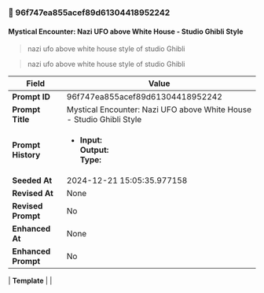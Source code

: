 

### 📜 96f747ea855acef89d61304418952242

#### Mystical Encounter: Nazi UFO above White House - Studio Ghibli Style

> nazi ufo above white house style of studio Ghibli

> nazi ufo above white house style of studio Ghibli

| Field          | Value                                                                                                                                                                      |
|----------------|----------------------------------------------------------------------------------------------------------------------------------------------------------------------------|
| **Prompt ID**  | 96f747ea855acef89d61304418952242                                                                                                                                                            |
| **Prompt Title**  | Mystical Encounter: Nazi UFO above White House - Studio Ghibli Style                                                                                                                                                            |
| **Prompt History** | <ul><li>**Input:**  <br> **Output:**  <br> **Type:** </li></ul> |
| **Seeded At** | 2024-12-21 15:05:35.977158                                                                                                                                                   |
| **Revised At** | None                                                                                                                                                   |
| **Revised Prompt** | No                                                                                                                                                                      |
| **Enhanced At** | None                                                                                                                                                  |
| **Enhanced Prompt** | No                                                                                                                                                                    |

| **Template**   |                                                                                                                                            |



